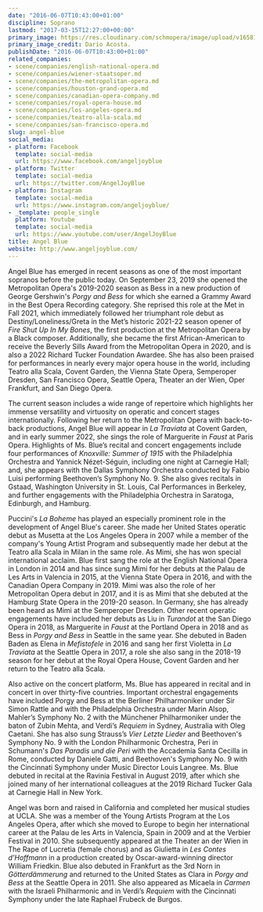 ```yaml
---
date: "2016-06-07T10:43:00+01:00"
discipline: Soprano
lastmod: "2017-03-15T12:27:00+00:00"
primary_image: https://res.cloudinary.com/schmopera/image/upload/v1658159309/media/2022/07/Dario_Acosta_2_sn2bcf.jpg
primary_image_credit: Dario Acosta.
publishDate: "2016-06-07T10:43:00+01:00"
related_companies:
- scene/companies/english-national-opera.md
- scene/companies/wiener-staatsoper.md
- scene/companies/the-metropolitan-opera.md
- scene/companies/houston-grand-opera.md
- scene/companies/canadian-opera-company.md
- scene/companies/royal-opera-house.md
- scene/companies/los-angeles-opera.md
- scene/companies/teatro-alla-scala.md
- scene/companies/san-francisco-opera.md
slug: angel-blue
social_media:
- platform: Facebook
  template: social-media
  url: https://www.facebook.com/angeljoyblue
- platform: Twitter
  template: social-media
  url: https://twitter.com/AngelJoyBlue
- platform: Instagram
  template: social-media
  url: https://www.instagram.com/angeljoyblue/
- _template: people_single
  platform: Youtube
  template: social-media
  url: https://www.youtube.com/user/AngelJoyBlue
title: Angel Blue
website: http://www.angeljoyblue.com/
---
```

Angel Blue has emerged in recent seasons as one of the most important sopranos before the public today. On September 23, 2019 she opened the Metropolitan Opera's 2019-2020 season as Bess in a new production of George Gershwin's _Porgy and Bess_ for which she earned a Grammy Award in the Best Opera Recording category. She reprised this role at the Met in Fall 2021, which immediately followed her triumphant role debut as Destiny/Loneliness/Greta in the Met’s historic 2021-22 season opener of _Fire Shut Up In My Bones_, the first production at the Metropolitan Opera by a Black composer. Additionally, she became the first African-American to receive the Beverly Sills Award from the Metropolitan Opera in 2020, and is also a 2022 Richard Tucker Foundation Awardee. She has also been praised for performances in nearly every major opera house in the world, including Teatro alla Scala, Covent Garden, the Vienna State Opera, Semperoper Dresden, San Francisco Opera, Seattle Opera, Theater an der Wien, Oper Frankfurt, and San Diego Opera.

The current season includes a wide range of repertoire which highlights her immense versatility and virtuosity on operatic and concert stages internationally. Following her return to the Metropolitan Opera with back-to-back productions, Angel Blue will appear in _La Traviata_ at Covent Garden, and in early summer 2022, she sings the role of Marguerite in _Faust_ at Paris Opera. Highlights of Ms. Blue’s recital and concert engagements include four performances of _Knoxville: Summer of 1915_ with the Philadelphia Orchestra and Yannick Nézet-Séguin, including one night at Carnegie Hall; and, she appears with the Dallas Symphony Orchestra conducted by Fabio Luisi performing Beethoven’s Symphony No. 9. She also gives recitals in Gstaad, Washington University in St. Louis, Cal Performances in Berkeley, and further engagements with the Philadelphia Orchestra in Saratoga, Edinburgh, and Hamburg.

Puccini's _La Boheme_ has played an especially prominent role in the development of Angel Blue's career. She made her United States operatic debut as Musetta at the Los Angeles Opera in 2007 while a member of the company's Young Artist Program and subsequently made her debut at the Teatro alla Scala in Milan in the same role. As Mimi, she has won special international acclaim. Blue first sang the role at the English National Opera in London in 2014 and has since sung Mimi for her debuts at the Palau de Les Arts in Valencia in 2015, at the Vienna State Opera in 2016, and with the Canadian Opera Company in 2019. Mimi was also the role of her Metropolitan Opera debut in 2017, and it is as Mimi that she debuted at the Hamburg State Opera in the 2019-20 season. In Germany, she has already been heard as Mimi at the Semperoper Dresden. Other recent operatic engagements have included her debuts as Liu in _Turandot_ at the San Diego Opera in 2018, as Marguerite in _Faust_ at the Portland Opera in 2018 and as Bess in _Porgy and Bess_ in Seattle in the same year. She debuted in Baden Baden as Elena in _Mefistofele_ in 2016 and sang her first Violetta in _La Traviata_ at the Seattle Opera in 2017, a role she also sang in the 2018-19 season for her debut at the Royal Opera House, Covent Garden and her return to the Teatro alla Scala.

Also active on the concert platform, Ms. Blue has appeared in recital and in concert in over thirty-five countries. Important orchestral engagements have included Porgy and Bess at the Berliner Philharmoniker under Sir Simon Rattle and with the Philadelphia Orchestra under Marin Alsop, Mahler’s Symphony No. 2 with the Münchener Philharmoniker under the baton of Zubin Mehta, and Verdi’s _Requiem_ in Sydney, Australia with Oleg Caetani. She has also sung Strauss’s _Vier Letzte Lieder_ and Beethoven's Symphony No. 9 with the London Philharmonic Orchestra, Peri in Schumann's _Das Paradis und die Peri_ with the Accademia Santa Cecilla in Rome, conducted by Daniele Gatti, and Beethoven's Symphony No. 9 with the Cincinnati Symphony under Music Director Louis Langree. Ms. Blue debuted in recital at the Ravinia Festival in August 2019, after which she joined many of her international colleagues at the 2019 Richard Tucker Gala at Carnegie Hall in New York.

Angel was born and raised in California and completed her musical studies at UCLA. She was a member of the Young Artists Program at the Los Angeles Opera, after which she moved to Europe to begin her international career at the Palau de les Arts in Valencia, Spain in 2009 and at the Verbier Festival in 2010. She subsequently appeared at the Theater an der Wien in The Rape of Lucretia (female chorus) and as Giulietta in _Les Contes d’Hoffmann_ in a production created by Oscar-award-winning director William Friedkin. Blue also debuted in Frankfurt as the 3rd Norn in _Götterdämmerung_ and returned to the United States as Clara in _Porgy and Bess_ at the Seattle Opera in 2011. She also appeared as Micaela in _Carmen_ with the Israeli Philharmonic and in Verdi’s _Requiem_ with the Cincinnati Symphony under the late Raphael Frubeck de Burgos.